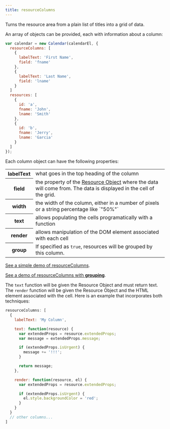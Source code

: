 ```yaml
---
title: resourceColumns
---
```


Turns the resource area from a plain list of titles into a grid of data.

An array of objects can be provided, each with information about a column:

```js
var calendar = new Calendar(calendarEl, {
  resourceColumns: [
    {
      labelText: 'First Name',
      field: 'fname'
    },
    {
      labelText: 'Last Name',
      field: 'lname'
    }
  ]
  resources: [
    {
      id: 'a',
      fname: 'John',
      lname: 'Smith'
    },
    {
      id: 'b',
      fname: 'Jerry',
      lname: 'Garcia'
    }
  ]
});
```

Each column object can have the following properties:

<table>
<tr>
<th>labelText</th>
<td>what goes in the top heading of the column</td>
</tr>
<tr>
<th>field</th>
<td>the property of the <a href='resource-object'>Resource Object</a> where the data will come from. The data is displayed in the cell of the grid.</td>
</tr>
<tr>
<th>width</th>
<td>the width of the column, either in a number of pixels or a string percentage like `"50%"`</td>
</tr>
<tr>
<th>text</th>
<td>allows populating the cells programatically with a function</td>
</tr>
<tr>
<th>render</th>
<td>allows manipulation of the DOM element associated with each cell</td>
</tr>
<tr>
<th>group</th>
<td>
If specified as <code>true</code>, resources will be grouped by this column.
</td>
</tr>
</table>

[See a simple demo of resourceColumns](resourceColumns-demo).

[See a demo of resourceColumns with **grouping**](resourceColumns-grouping-demo).

The `text` function will be given the Resource Object and must return text. The `render` function will be given the Resource Object and the HTML element associated with the cell. Here is an example that incorporates both techniques:

```js
resourceColumns: [
  {
    labelText: 'My Column',

    text: function(resource) {
      var extendedProps = resource.extendedProps;
      var message = extendedProps.message;

      if (extendedProps.isUrgent) {
        message += '!!!';
      }

      return message;
    },

    render: function(resource, el) {
      var extendedProps = resource.extendedProps;

      if (extendedProps.isUrgent) {
        el.style.backgroundColor = 'red';
      }
    }
  }
  // other columns...
]
```

